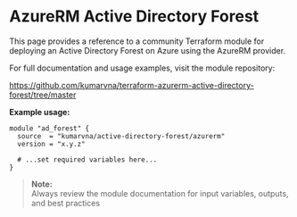 # AzureRM Active Directory Forest

This page provides a reference to a community Terraform module for deploying an Active Directory Forest on Azure using the AzureRM provider.

For full documentation and usage examples, visit the module repository:

<https://github.com/kumarvna/terraform-azurerm-active-directory-forest/tree/master>

**Example usage:**

```hcl
module "ad_forest" {
  source  = "kumarvna/active-directory-forest/azurerm"
  version = "x.y.z"

  # ...set required variables here...
}
```

> **Note:**  
> Always review the module documentation for input variables, outputs, and best practices